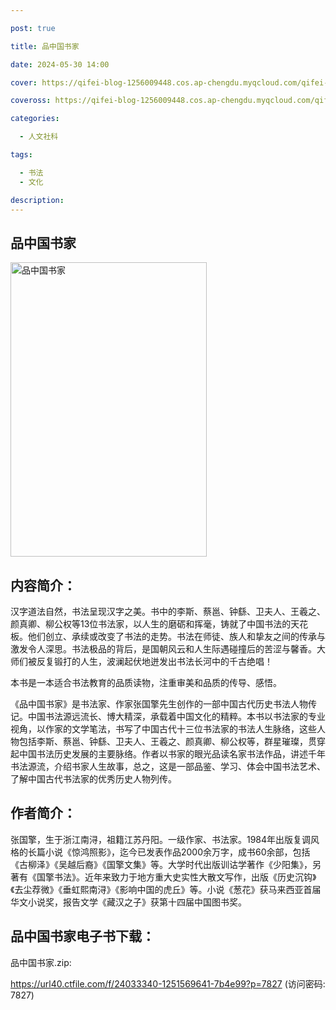 ```yaml
---

post: true

title: 品中国书家

date: 2024-05-30 14:00

cover: https://qifei-blog-1256009448.cos.ap-chengdu.myqcloud.com/qifei-blog/41vnGiUvDBL.jpg

coveross: https://qifei-blog-1256009448.cos.ap-chengdu.myqcloud.com/qifei-blog/41vnGiUvDBL.jpg

categories:

  - 人文社科

tags:

  - 书法
  - 文化

description:
---
```


## 品中国书家

<img alt="品中国书家" class="aligncenter loading" data-was-processed="true" decoding="async" fetchpriority="high" height="471" src="https://qifei-blog-1256009448.cos.ap-chengdu.myqcloud.com/qifei-blog/41vnGiUvDBL.jpg" style="cursor: zoom-in;" width="314"/>

## 内容简介：

汉字道法自然，书法呈现汉字之美。书中的李斯、蔡邕、钟繇、卫夫人、王羲之、颜真卿、柳公权等13位书法家，以人生的磨砺和挥毫，铸就了中国书法的天花板。他们创立、承续或改变了书法的走势。书法在师徒、族人和挚友之间的传承与激发令人深思。书法极品的背后，是国朝风云和人生际遇碰撞后的苦涩与馨香。大师们被反复锻打的人生，波澜起伏地迸发出书法长河中的千古绝唱！

本书是一本适合书法教育的品质读物，注重审美和品质的传导、感悟。

《品中国书家》是书法家、作家张国擎先生创作的一部中国古代历史书法人物传记。中国书法源远流长、博大精深，承载着中国文化的精粹。本书以书法家的专业视角，以作家的文学笔法，书写了中国古代十三位书法家的书法人生脉络，这些人物包括李斯、蔡邕、钟繇、卫夫人、王羲之、颜真卿、柳公权等，群星璀璨，贯穿起中国书法历史发展的主要脉络。作者以书家的眼光品读名家书法作品，讲述千年书法源流，介绍书家人生故事，总之，这是一部品鉴、学习、体会中国书法艺术、了解中国古代书法家的优秀历史人物列传。

## 作者简介：

张国擎，生于浙江南浔，祖籍江苏丹阳。一级作家、书法家。1984年出版复调风格的长篇小说《惊鸿照影》，迄今已发表作品2000余万字，成书60余部，包括《古柳泽》《吴越后裔》《国擎文集》等。大学时代出版训诂学著作《少阳集》，另著有《国擎书法》。近年来致力于地方重大史实性大散文写作，出版《历史沉钩》《去尘荐微》《垂虹熙南浔》《影响中国的虎丘》等。小说《葱花》获马来西亚首届华文小说奖，报告文学《藏汉之子》获第十四届中国图书奖。

## 品中国书家电子书下载：

品中国书家.zip: 

https://url40.ctfile.com/f/24033340-1251569641-7b4e99?p=7827 (访问密码: 7827)
